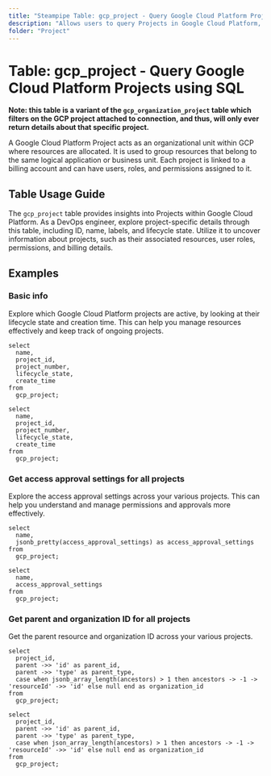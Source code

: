 ```yaml
---
title: "Steampipe Table: gcp_project - Query Google Cloud Platform Projects using SQL"
description: "Allows users to query Projects in Google Cloud Platform, specifically providing details about the project's ID, name, labels, and lifecycle state."
folder: "Project"
---
```


# Table: gcp_project - Query Google Cloud Platform Projects using SQL

**Note: this table is a variant of the `gcp_organization_project` table which filters on the GCP project attached to connection, and thus, will only ever return details about that specific project.**

A Google Cloud Platform Project acts as an organizational unit within GCP where resources are allocated. It is used to group resources that belong to the same logical application or business unit. Each project is linked to a billing account and can have users, roles, and permissions assigned to it.

## Table Usage Guide

The `gcp_project` table provides insights into Projects within Google Cloud Platform. As a DevOps engineer, explore project-specific details through this table, including ID, name, labels, and lifecycle state. Utilize it to uncover information about projects, such as their associated resources, user roles, permissions, and billing details.

## Examples

### Basic info
Explore which Google Cloud Platform projects are active, by looking at their lifecycle state and creation time. This can help you manage resources effectively and keep track of ongoing projects.

```sql+postgres
select
  name,
  project_id,
  project_number,
  lifecycle_state,
  create_time
from
  gcp_project;
```

```sql+sqlite
select
  name,
  project_id,
  project_number,
  lifecycle_state,
  create_time
from
  gcp_project;
```

### Get access approval settings for all projects
Explore the access approval settings across your various projects. This can help you understand and manage permissions and approvals more effectively.

```sql+postgres
select
  name,
  jsonb_pretty(access_approval_settings) as access_approval_settings
from
  gcp_project;
```

```sql+sqlite
select
  name,
  access_approval_settings
from
  gcp_project;
```

### Get parent and organization ID for all projects
Get the parent resource and organization ID across your various projects.

```sql+postgres
select
  project_id,
  parent ->> 'id' as parent_id,
  parent ->> 'type' as parent_type,
  case when jsonb_array_length(ancestors) > 1 then ancestors -> -1 -> 'resourceId' ->> 'id' else null end as organization_id
from
  gcp_project;
```

```sql+sqlite
select
  project_id,
  parent ->> 'id' as parent_id,
  parent ->> 'type' as parent_type,
  case when json_array_length(ancestors) > 1 then ancestors -> -1 -> 'resourceId' ->> 'id' else null end as organization_id
from
  gcp_project;
```
